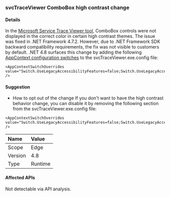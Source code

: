 ### svcTraceViewer ComboBox high contrast change

#### Details

In the [Microsoft Service Trace Viewer tool](~/docs/framework/wcf/service-trace-viewer-tool-svctraceviewer-exe.md), ComboBox controls were not displayed in the correct color in certain high contrast themes. The issue was fixed in .NET Framework 4.7.2. However, due to .NET Framework SDK backward compatibility requirements, the fix was not visible to customers by default. .NET 4.8 surfaces this change by adding the following [AppContext configuration switches](~/docs/framework/configure-apps/file-schema/runtime/appcontextswitchoverrides-element.md) to the svcTraceViewer.exe.config file:<pre><code class="lang-xml">&lt;AppContextSwitchOverrides value=&quot;Switch.UseLegacyAccessibilityFeatures=false;Switch.UseLegacyAccessibilityFeatures.2=false&quot; /&gt;&#13;&#10;</code></pre>

#### Suggestion

<ul><li>How to opt out of the change If you don't want to have the high contrast behavior change, you can disable it by removing the following section from the svcTraceViewer.exe.config file:</li></ul><pre><code class="lang-xml">&lt;AppContextSwitchOverrides value=&quot;Switch.UseLegacyAccessibilityFeatures=false;Switch.UseLegacyAccessibilityFeatures.2=false&quot; /&gt;&#13;&#10;</code></pre>

| Name    | Value       |
|:--------|:------------|
| Scope   |Edge|
|Version|4.8|
|Type|Runtime|

#### Affected APIs

Not detectable via API analysis.

<!--

#### Affected APIs

Not detectable via API analysis.

-->
